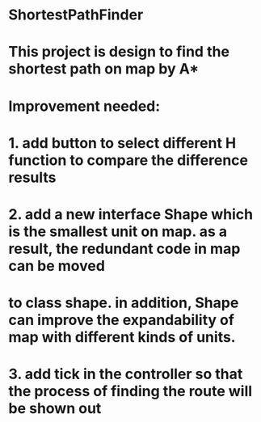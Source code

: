 # ShortestPathFinder
# This project is design to find the shortest path on map by A*
# Improvement needed:
# 1. add button to select different H function to compare the difference results
# 2. add a new interface Shape which is the smallest unit on map. as a result, the redundant code in map can be moved
# to class shape. in addition, Shape can improve the expandability of map with different kinds of units.
# 3. add tick in the controller so that the process of finding the route will be shown out
